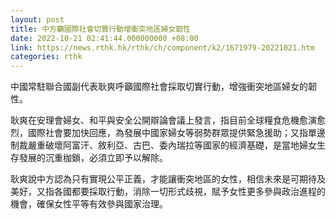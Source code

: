 ```yaml
---
layout: post
title: 中方籲國際社會切實行動增衝突地區婦女韌性
date: 2022-10-21 02:41:44.000000000 +08:00
link: https://news.rthk.hk/rthk/ch/component/k2/1671979-20221021.htm
categories: rthk
---
```


中國常駐聯合國副代表耿爽呼籲國際社會採取切實行動，增強衝突地區婦女的韌性。

耿爽在安理會婦女、和平與安全公開辯論會議上發言，指目前全球糧食危機愈演愈烈，國際社會要加快回應，為發展中國家婦女等弱勢群眾提供緊急援助；又指單邊制裁嚴重破壞阿富汗、敘利亞、古巴、委內瑞拉等國家的經濟基礎，是當地婦女生存發展的沉重枷鎖，必須立即予以解除。

耿爽說中方認為只有實現公平正義，才能讓衝突地區的女性，相信未來是可期待及美好，又指各國都要採取行動，消除一切形式歧視，賦予女性更多參與政治進程的機會，確保女性平等有效參與國家治理。
